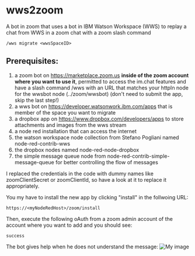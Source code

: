 # wws2zoom
A bot in zoom that uses a bot in IBM Watson Workspace (WWS) to replay a chat from WWS in a zoom chat with a zoom slash command 

`/wws migrate <wwsSpaceID>`

## Prerequisites:
1) a zoom bot on https://marketplace.zoom.us **inside of the zoom account where you want to use it**, permitted to access the im.chat features and have a slash command /wws with an URL that matches your httpIn node for the wwsbot node (../zoom/wwsbot) (don't need to submit the app, skip the last step!)
2) a wws bot on https://developer.watsonwork.ibm.com/apps that is member of the space you want to migrate
3) a dropbox app on https://www.dropbox.com/developers/apps to store attachments and images from the wws stream
4) a node red installation that can access the internet
5) the watson workspace node collection from Stefano Pogliani named node-red-contrib-wws
6) the dropbox nodes named node-red-node-dropbox
7) the simple message queue node from node-red-contrib-simple-message-queue for better controlling the flow of messages

I replaced the credentials in the code with dummy names like zoomClientSecret or zoomClientId, so have a look at it to replace it appropriately.

You my have to install the new app by clicking "install" in the follwoing URL:

`https://<myNodeRedHost>/zoom/install`

Then, execute the following oAuth from a zoom admin account of the account where you want to add and you should see:

`success`

The bot gives help when he does not understand the message:
![My image](https://github.com/BerndGewehr/wws2zoom/blob/master/docs/error.jpg)
